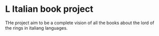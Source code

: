 # L Italian book project

THe project aim to be a complete vision of all the books about the lord of the rings in italiang languages.